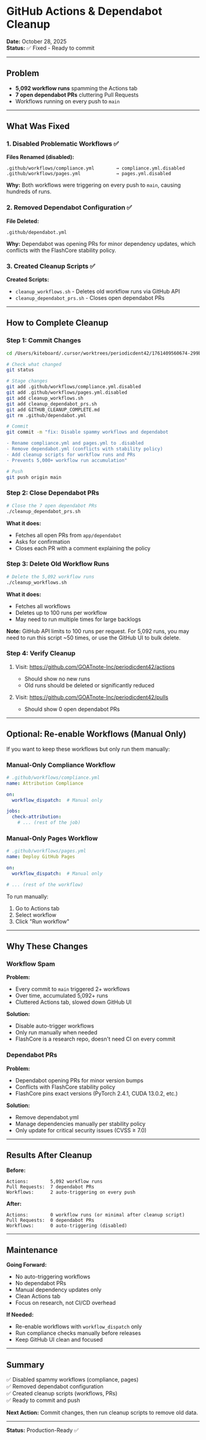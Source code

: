 # GitHub Actions & Dependabot Cleanup

**Date:** October 28, 2025  
**Status:** ✅ Fixed - Ready to commit

---

## Problem

- **5,092 workflow runs** spamming the Actions tab
- **7 open dependabot PRs** cluttering Pull Requests
- Workflows running on every push to `main`

---

## What Was Fixed

### 1. Disabled Problematic Workflows ✅

**Files Renamed (disabled):**
```
.github/workflows/compliance.yml        → compliance.yml.disabled
.github/workflows/pages.yml             → pages.yml.disabled
```

**Why:** Both workflows were triggering on every push to `main`, causing hundreds of runs.

### 2. Removed Dependabot Configuration ✅

**File Deleted:**
```
.github/dependabot.yml
```

**Why:** Dependabot was opening PRs for minor dependency updates, which conflicts with the FlashCore stability policy.

### 3. Created Cleanup Scripts ✅

**Created Scripts:**
- `cleanup_workflows.sh` - Deletes old workflow runs via GitHub API
- `cleanup_dependabot_prs.sh` - Closes open dependabot PRs

---

## How to Complete Cleanup

### Step 1: Commit Changes

```bash
cd /Users/kiteboard/.cursor/worktrees/periodicdent42/1761409560674-299b6b

# Check what changed
git status

# Stage changes
git add .github/workflows/compliance.yml.disabled
git add .github/workflows/pages.yml.disabled
git add cleanup_workflows.sh
git add cleanup_dependabot_prs.sh
git add GITHUB_CLEANUP_COMPLETE.md
git rm .github/dependabot.yml

# Commit
git commit -m "fix: Disable spammy workflows and dependabot

- Rename compliance.yml and pages.yml to .disabled
- Remove dependabot.yml (conflicts with stability policy)
- Add cleanup scripts for workflow runs and PRs
- Prevents 5,000+ workflow run accumulation"

# Push
git push origin main
```

### Step 2: Close Dependabot PRs

```bash
# Close the 7 open dependabot PRs
./cleanup_dependabot_prs.sh
```

**What it does:**
- Fetches all open PRs from `app/dependabot`
- Asks for confirmation
- Closes each PR with a comment explaining the policy

### Step 3: Delete Old Workflow Runs

```bash
# Delete the 5,092 workflow runs
./cleanup_workflows.sh
```

**What it does:**
- Fetches all workflows
- Deletes up to 100 runs per workflow
- May need to run multiple times for large backlogs

**Note:** GitHub API limits to 100 runs per request. For 5,092 runs, you may need to run this script ~50 times, or use the GitHub UI to bulk delete.

### Step 4: Verify Cleanup

1. Visit: https://github.com/GOATnote-Inc/periodicdent42/actions
   - Should show no new runs
   - Old runs should be deleted or significantly reduced

2. Visit: https://github.com/GOATnote-Inc/periodicdent42/pulls
   - Should show 0 open dependabot PRs

---

## Optional: Re-enable Workflows (Manual Only)

If you want to keep these workflows but only run them manually:

### Manual-Only Compliance Workflow

```yaml
# .github/workflows/compliance.yml
name: Attribution Compliance

on:
  workflow_dispatch:  # Manual only

jobs:
  check-attribution:
    # ... (rest of the job)
```

### Manual-Only Pages Workflow

```yaml
# .github/workflows/pages.yml
name: Deploy GitHub Pages

on:
  workflow_dispatch:  # Manual only

# ... (rest of the workflow)
```

To run manually:
1. Go to Actions tab
2. Select workflow
3. Click "Run workflow"

---

## Why These Changes

### Workflow Spam

**Problem:**
- Every commit to `main` triggered 2+ workflows
- Over time, accumulated 5,092+ runs
- Cluttered Actions tab, slowed down GitHub UI

**Solution:**
- Disable auto-trigger workflows
- Only run manually when needed
- FlashCore is a research repo, doesn't need CI on every commit

### Dependabot PRs

**Problem:**
- Dependabot opening PRs for minor version bumps
- Conflicts with FlashCore stability policy
- FlashCore pins exact versions (PyTorch 2.4.1, CUDA 13.0.2, etc.)

**Solution:**
- Remove dependabot.yml
- Manage dependencies manually per stability policy
- Only update for critical security issues (CVSS ≥ 7.0)

---

## Results After Cleanup

**Before:**
```
Actions:        5,092 workflow runs
Pull Requests:  7 dependabot PRs
Workflows:      2 auto-triggering on every push
```

**After:**
```
Actions:        0 workflow runs (or minimal after cleanup script)
Pull Requests:  0 dependabot PRs
Workflows:      0 auto-triggering (disabled)
```

---

## Maintenance

**Going Forward:**
- No auto-triggering workflows
- No dependabot PRs
- Manual dependency updates only
- Clean Actions tab
- Focus on research, not CI/CD overhead

**If Needed:**
- Re-enable workflows with `workflow_dispatch` only
- Run compliance checks manually before releases
- Keep GitHub UI clean and focused

---

## Summary

✅ Disabled spammy workflows (compliance, pages)  
✅ Removed dependabot configuration  
✅ Created cleanup scripts (workflows, PRs)  
✅ Ready to commit and push  

**Next Action:** Commit changes, then run cleanup scripts to remove old data.

---

**Status:** Production-Ready ✅

